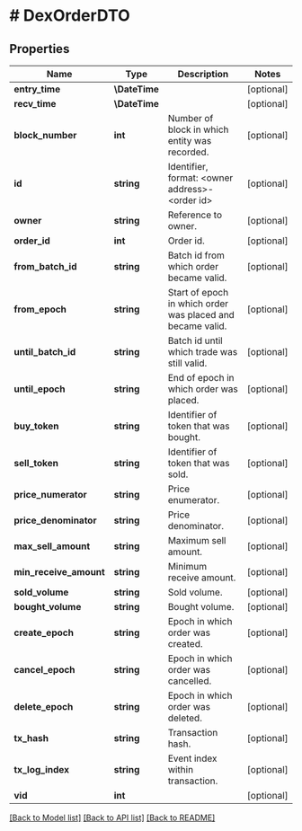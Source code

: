 # # DexOrderDTO

## Properties

Name | Type | Description | Notes
------------ | ------------- | ------------- | -------------
**entry_time** | **\DateTime** |  | [optional]
**recv_time** | **\DateTime** |  | [optional]
**block_number** | **int** | Number of block in which entity was recorded. | [optional]
**id** | **string** | Identifier, format: &lt;owner address&gt;-&lt;order id&gt; | [optional]
**owner** | **string** | Reference to owner. | [optional]
**order_id** | **int** | Order id. | [optional]
**from_batch_id** | **string** | Batch id from which order became valid. | [optional]
**from_epoch** | **string** | Start of epoch in which order was placed and became valid. | [optional]
**until_batch_id** | **string** | Batch id until which trade was still valid. | [optional]
**until_epoch** | **string** | End of epoch in which order was placed. | [optional]
**buy_token** | **string** | Identifier of token that was bought. | [optional]
**sell_token** | **string** | Identifier of token that was sold. | [optional]
**price_numerator** | **string** | Price enumerator. | [optional]
**price_denominator** | **string** | Price denominator. | [optional]
**max_sell_amount** | **string** | Maximum sell amount. | [optional]
**min_receive_amount** | **string** | Minimum receive amount. | [optional]
**sold_volume** | **string** | Sold volume. | [optional]
**bought_volume** | **string** | Bought volume. | [optional]
**create_epoch** | **string** | Epoch in which order was created. | [optional]
**cancel_epoch** | **string** | Epoch in which order was cancelled. | [optional]
**delete_epoch** | **string** | Epoch in which order was deleted. | [optional]
**tx_hash** | **string** | Transaction hash. | [optional]
**tx_log_index** | **string** | Event index within transaction. | [optional]
**vid** | **int** |  | [optional]

[[Back to Model list]](../../README.md#models) [[Back to API list]](../../README.md#endpoints) [[Back to README]](../../README.md)

